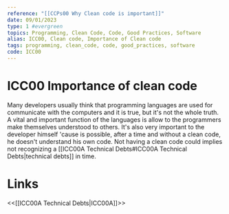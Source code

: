 ```yaml
---
reference: "[[CCPs00 Why Clean code is important]]"
date: 09/01/2023
type: 1 #evergreen
topics: Programming, Clean Code, Code, Good Practices, Software
alias: ICC00, Clean code, Importance of Clean code
tags: programming, clean_code, code, good_practices, software
code: ICC00
---
```

# ICC00 Importance of clean code

Many developers usually think that programming languages are used for communicate with the computers and it is true, but it's not the whole truth. A vital and important function of the languages is allow to the programmers make themselves understood to others. 
It's also very important to the developer himself 'cause is possible, after a time and without a clean code, he doesn't understand his own code.
Not having a clean code could implies not recognizing a [[ICC00A Technical Debts#ICC00A Technical Debts|technical debts]] in time. 

# Links
<<[[ICC00A Technical Debts|ICC00A]]>>